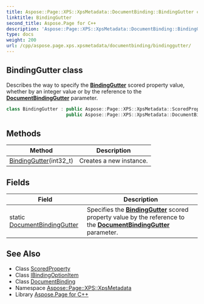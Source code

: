 ```yaml
---
title: Aspose::Page::XPS::XpsMetadata::DocumentBinding::BindingGutter class
linktitle: BindingGutter
second_title: Aspose.Page for C++
description: 'Aspose::Page::XPS::XpsMetadata::DocumentBinding::BindingGutter class. Describes the way to specify the BindingGutter scored property value, whether by an integer value or by the reference to the DocumentBindingGutter parameter in C++.'
type: docs
weight: 200
url: /cpp/aspose.page.xps.xpsmetadata/documentbinding/bindinggutter/
---
```

## BindingGutter class


Describes the way to specify the **[BindingGutter](./)** scored property value, whether by an integer value or by the reference to the **[DocumentBindingGutter](../../documentbindinggutter/)** parameter.

```cpp
class BindingGutter : public Aspose::Page::XPS::XpsMetadata::ScoredProperty,
                      public Aspose::Page::XPS::XpsMetadata::DocumentBinding::IBindingOptionItem
```

## Methods

| Method | Description |
| --- | --- |
| [BindingGutter](./bindinggutter/)(int32_t) | Creates a new instance. |
## Fields

| Field | Description |
| --- | --- |
| static [DocumentBindingGutter](./documentbindinggutter/) | Specifies the **[BindingGutter](./)** scored property value by the reference to the **[DocumentBindingGutter](../../documentbindinggutter/)** parameter. |
## See Also

* Class [ScoredProperty](../../scoredproperty/)
* Class [IBindingOptionItem](../ibindingoptionitem/)
* Class [DocumentBinding](../)
* Namespace [Aspose::Page::XPS::XpsMetadata](../../)
* Library [Aspose.Page for C++](../../../)

